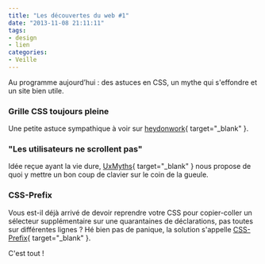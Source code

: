 ```yaml
---
title: "Les découvertes du web #1"
date: "2013-11-08 21:11:11"
tags:
- design
- lien
categories:
- Veille
---
```


Au programme aujourd’hui : des astuces en CSS, un mythe qui s'effondre et un site bien utile.

### Grille CSS toujours pleine

Une petite astuce sympathique à voir sur [heydonwork](http://www.heydonworks.com/article/tetris-the-power-of-css){ target="_blank" }.

### "Les utilisateurs ne scrollent pas"

Idée reçue ayant la vie dure, [UxMyths](http://uxmyths.com/post/654047943/myth-people-dont-scroll){ target="_blank" } nous propose de quoi y mettre un bon coup de clavier sur le coin de la gueule.

### CSS-Prefix

Vous est-il déjà arrivé de devoir reprendre votre CSS pour copier-coller un sélecteur supplémentaire sur une quarantaines de déclarations, pas toutes sur différentes lignes ? Hé bien pas de panique, la solution s'appelle [CSS-Prefix](http://www.css-prefix.com/){ target="_blank" }.

C'est tout !
